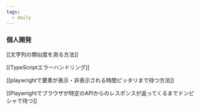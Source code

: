 ```yaml
---
tags:
  - daily
---
```


### 個人開発
[[文字列の類似度を測る方法]]

[[TypeScriptエラーハンドリング]]

[[playwrightで要素が表示・非表示される時間ピッタリまで待つ方法]]

[[Playwrightでブラウザが特定のAPIからのレスポンスが返ってくるまでドンピシャで待つ]]
